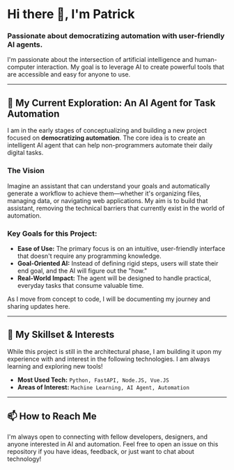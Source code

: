 # Hi there 👋, I'm Patrick

### Passionate about democratizing automation with user-friendly AI agents.

I'm passionate about the intersection of artificial intelligence and human-computer interaction. My goal is to leverage AI to create powerful tools that are accessible and easy for anyone to use.

---

## 🔭 My Current Exploration: An AI Agent for Task Automation

I am in the early stages of conceptualizing and building a new project focused on **democratizing automation**. The core idea is to create an intelligent AI agent that can help non-programmers automate their daily digital tasks.

### The Vision

Imagine an assistant that can understand your goals and automatically generate a workflow to achieve them—whether it's organizing files, managing data, or navigating web applications. My aim is to build that assistant, removing the technical barriers that currently exist in the world of automation.

### Key Goals for this Project:
* **Ease of Use:** The primary focus is on an intuitive, user-friendly interface that doesn't require any programming knowledge.
* **Goal-Oriented AI:** Instead of defining rigid steps, users will state their end goal, and the AI will figure out the "how."
* **Real-World Impact:** The agent will be designed to handle practical, everyday tasks that consume valuable time.

As I move from concept to code, I will be documenting my journey and sharing updates here.

---

## 🌱 My Skillset & Interests

While this project is still in the architectural phase, I am building it upon my experience with and interest in the following technologies. I am always learning and exploring new tools!

* **Most Used Tech:** `Python, FastAPI, Node.JS, Vue.JS`
* **Areas of Interest:** `Machine Learning, AI Agent, Automation`

---

## 📫 How to Reach Me

I'm always open to connecting with fellow developers, designers, and anyone interested in AI and automation. Feel free to open an issue on this repository if you have ideas, feedback, or just want to chat about technology!
